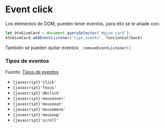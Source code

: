 # Event click

Los elementos de DOM, pueden tener eventos, para ello se le añade con:
```javascript title='.addEventListener()'
let btnGiveCard = document.querySelector('#give-card');
btnGiveCard.addEventListener('tipo_evento', funcionCallback)
```

También se pueden quitar eventos: `.removeEventListener()`
### Tipos de eventos

Fuente: [Tipos de eventos](https://desarrolloweb.com/articulos/1236.php)

- `{javascript}'click'`
- `{javascript}'focus'`
- `{javascript}'dbclick'`
- `{javascript}'mouseover'`
- `{javascript}'mouseout'`
- `{javascript}'mousemove'`
- `{javascript}'mouseup'`
- `{javascript}'scroll'`